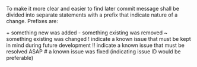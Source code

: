 To make it more clear and easier to find later commit message shall be divided into separate statements with a prefix that indicate nature of a change. Prefixes are:

\+ something new was added
\- something existing was removed
\~ something existing was changed
\! indicate a known issue that must be kept in mind during future development
\!! indicate a known issue that must be resolved ASAP
\# a known issue was fixed (indicating issue ID would be preferable)